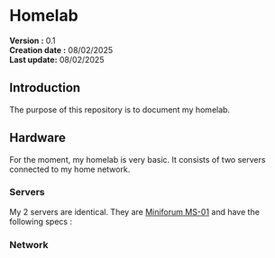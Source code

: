 # Homelab

**Version :**               0.1 \
**Creation date :**         08/02/2025 \
**Last update:**            08/02/2025

## Introduction

The purpose of this repository is to document my homelab.

## Hardware

For the moment, my homelab is very basic.
It consists of two servers connected to my home network.

### Servers

My 2 servers are identical.
They are [Miniforum MS-01](https://minisforumpc.fr/products/minisforum-ms-01-work-station) and
have the following specs :

### Network
